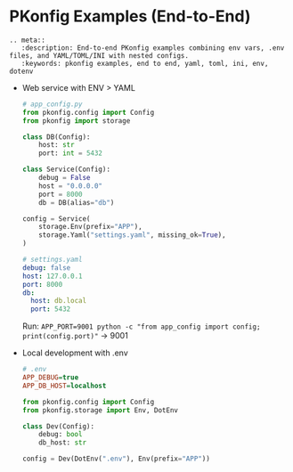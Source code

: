 # PKonfig Examples (End-to-End)

```{eval-rst}
.. meta::
   :description: End-to-end PKonfig examples combining env vars, .env files, and YAML/TOML/INI with nested configs.
   :keywords: pkonfig examples, end to end, yaml, toml, ini, env, dotenv
```

- Web service with ENV > YAML
  ```python
  # app_config.py
  from pkonfig.config import Config
  from pkonfig import storage

  class DB(Config):
      host: str
      port: int = 5432

  class Service(Config):
      debug = False
      host = "0.0.0.0"
      port = 8000
      db = DB(alias="db")

  config = Service(
      storage.Env(prefix="APP"),
      storage.Yaml("settings.yaml", missing_ok=True),
  )
  ```

  ```yaml
  # settings.yaml
  debug: false
  host: 127.0.0.1
  port: 8000
  db:
    host: db.local
    port: 5432
  ```

  Run: `APP_PORT=9001 python -c "from app_config import config; print(config.port)"` → 9001

- Local development with .env
  ```ini
  # .env
  APP_DEBUG=true
  APP_DB_HOST=localhost
  ```
  ```python
  from pkonfig.config import Config
  from pkonfig.storage import Env, DotEnv

  class Dev(Config):
      debug: bool
      db_host: str

  config = Dev(DotEnv(".env"), Env(prefix="APP"))
  ```
